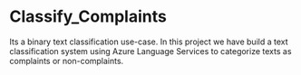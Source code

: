 # Classify_Complaints
Its a binary text classification use-case. In this project we have build a text classification system using Azure Language Services to categorize texts as complaints or non-complaints.
